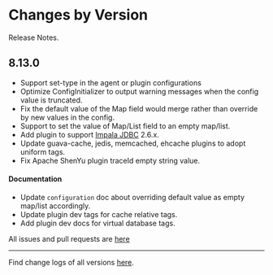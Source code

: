 Changes by Version
==================
Release Notes.

8.13.0
------------------

* Support set-type in the agent or plugin configurations
* Optimize ConfigInitializer to output warning messages when the config value is truncated.
* Fix the default value of the Map field would merge rather than override by new values in the config.
* Support to set the value of Map/List field to an empty map/list.
* Add plugin to support [Impala JDBC](https://www.cloudera.com/downloads/connectors/impala/jdbc/2-6-29.html) 2.6.x.
* Update guava-cache, jedis, memcached, ehcache plugins to adopt uniform tags.
* Fix Apache ShenYu plugin traceId empty string value. 
#### Documentation

* Update `configuration` doc about overriding default value as empty map/list accordingly.
* Update plugin dev tags for cache relative tags.
* Add plugin dev docs for virtual database tags.

All issues and pull requests are [here](https://github.com/apache/skywalking/milestone/150?closed=1)

------------------
Find change logs of all versions [here](changes).
